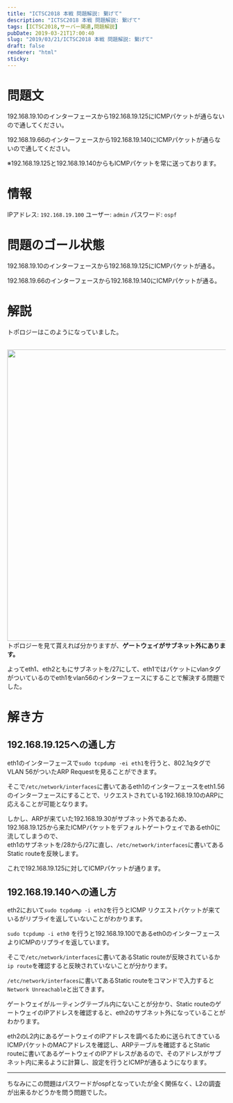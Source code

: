 ```yaml
---
title: "ICTSC2018 本戦 問題解説: 繋げて"
description: "ICTSC2018 本戦 問題解説: 繋げて"
tags: [ICTSC2018,サーバー関連,問題解説]
pubDate: 2019-03-21T17:00:40
slug: "2019/03/21/ICTSC2018 本戦 問題解説: 繋げて"
draft: false
renderer: "html"
sticky: 
---
```


<h1>問題文</h1>
<p>192.168.19.10のインターフェースから192.168.19.125にICMPパケットが通らないので通してください。</p>
<p>192.168.19.66のインターフェースから192.168.19.140にICMPパケットが通らないので通してください。</p>
<p>※192.168.19.125と192.168.19.140からもICMPパケットを常に送っております。</p>
<h1>情報</h1>
<p>IPアドレス: <code>192.168.19.100</code> ユーザー: <code>admin</code> パスワード: <code>ospf</code></p>
<h1 id="問題のゴール状態">問題のゴール状態</h1>
<p>192.168.19.10のインターフェースから192.168.19.125にICMPパケットが通る。</p>
<p>192.168.19.66のインターフェースから192.168.19.140にICMPパケットが通る。</p>
<h1>解説</h1>
<p>トポロジーはこのようになっていました。</p>
<p>&nbsp;<br />
<img decoding="async" loading="lazy" class="wp-image-2189 aligncenter" src="/images/wp/2019/03/Screen-Shot-2019-03-04-at-19.10.29-1024x955.png.webp" alt="" width="718" height="670"><br />
トポロジーを見て貰えれば分かりますが、<strong>ゲートウェイがサブネット外にあります。</strong></p>
<p>よってeth1、eth2ともにサブネットを/27にして、eth1ではパケットにvlanタグがついているのでeth1をvlan56のインターフェースにすることで解決する問題でした。</p>
<h1>解き方</h1>
<h2>192.168.19.125への通し方</h2>
<p>eth1のインターフェースで<code>sudo tcpdump -ei eth1</code>を行うと、802.1qタグでVLAN 56がついたARP Requestを見ることができます。</p>
<p>そこで<code>/etc/network/interfaces</code>に書いてあるeth1のインターフェースをeth1.56のインターフェースにすることで、リクエストされている192.168.19.10のARPに応えることが可能となります。</p>
<p>しかし、ARPが来ていた192.168.19.30がサブネット外であるため、192.168.19.125から来たICMPパケットをデフォルトゲートウェイであるeth0に流してしまうので、<br />
eth1のサブネットを/28から/27に直し、<code>/etc/network/interfaces</code>に書いてあるStatic routeを反映します。</p>
<p>これで192.168.19.125に対してICMPパケットが通ります。</p>
<h2>192.168.19.140への通し方</h2>
<p>eth2において<code>sudo tcpdump -i eth2</code>を行うとICMP リクエストパケットが来ているがリプライを返していないことがわかります。</p>
<p><code>sudo tcpdump -i eth0</code> を行うと192.168.19.100であるeth0のインターフェースよりICMPのリプライを返しています。</p>
<p>そこで<code>/etc/network/interfaces</code>に書いてあるStatic routeが反映されているか<code>ip route</code>を確認すると反映されていないことが分かります。</p>
<p><code>/etc/network/interfaces</code>に書いてあるStatic routeをコマンドで入力すると<code>Network Unreachable</code>と出てきます。</p>
<p>ゲートウェイがルーティングテーブル内にないことが分かり、Static routeのゲートウェイのIPアドレスを確認すると、eth2のサブネット外になっていることがわかります。</p>
<p>eth2のL2内にあるゲートウェイのIPアドレスを調べるために送られてきているICMPパケットのMACアドレスを確認し、ARPテーブルを確認するとStatic routeに書いてあるゲートウェイのIPアドレスがあるので、そのアドレスがサブネット内に来るように計算し、設定を行うとICMPが通るようになります。</p>
<hr>
<p>ちなみにこの問題はパスワードがospfとなっていたが全く関係なく、L2の調査が出来るかどうかを問う問題でした。</p>
